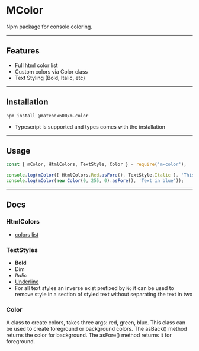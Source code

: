 # **MColor**

Npm package for console coloring.

---
## Features
 - Full html color list
 - Custom colors via Color class
 - Text Styling (Bold, Italic, etc)
---
## Installation
```console
npm install @mateoox600/m-color
```
 - Typescript is supported and types comes with the installation
---
## Usage
```js
const { mColor, HtmlColors, TextStyle, Color } = require('m-color');

console.log(mColor([ HtmlColors.Red.asFore(), TextStyle.Italic ], 'This text is red and in italic'));
console.log(mColor(new Color(0, 255, 0).asFore(), 'Text in blue'));
```
---
## Docs
### HtmlColors
 - [colors list](https://www.w3.org/wiki/CSS/Properties/color/keywords)

### TextStyles
 - **Bold**
 - Dim
 - *Italic*
 - <u>Underline</u>
 - For all text styles an inverse exist prefixed by `No` it can be used to remove style in a section of styled text without separating the text in two

### Color
  A class to create colors, takes three args: red, green, blue.
  This class can be used to create foreground or background colors.
  The asBack() method returns the color for background.
  The asFore() method returns it for foreground.